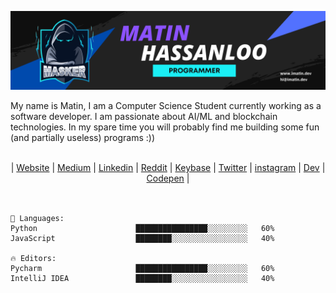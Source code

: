 [![MastHead](https://github.com/maasker/maasker/blob/main/Uploads/Matin.png)]()

My name is Matin, I am a Computer Science Student currently working as a software developer. I am passionate about AI/ML and blockchain technologies. In my spare time you will probably find me building some fun (and partially useless) programs :))

<br>
<div align="center">
	| <a href="https://imatin.dev">Website</a> | <a href="https://medium.com/@maasker">Medium</a> | <a href="https://linkedin.com/in/maasker">Linkedin</a> |  <a href="https://www.reddit.com/user/realmasker">Reddit</a> | <a href="https://keybase.io/masker">Keybase</a> | <a href="https://twitter.com/maaasker">Twitter</a> | <a href="https://www.instagram.com/mrmasker/">instagram</a> | <a href="https://dev.to/masker">Dev</a> | <a href="https://codepen.io/maasker">Codepen</a> |
</div>
<br>


```text

💬 Languages: 
Python                      ████████████████░░░░░░░░░   60%
JavaScript                  ████████░░░░░░░░░░░░░░░░░   40%

🔥 Editors: 
Pycharm                     ████████████████░░░░░░░░░   60% 
IntelliJ IDEA               ████████░░░░░░░░░░░░░░░░░   40%

```
<!--END_SECTION:waka-->
